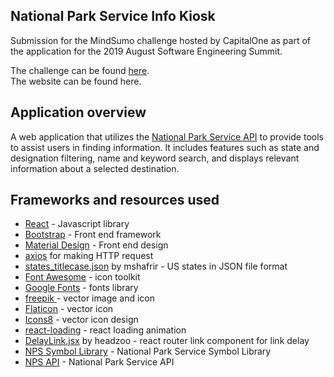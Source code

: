 ## National Park Service Info Kiosk

Submission for the MindSumo challenge hosted by CapitalOne as part of the application for the 2019 August Software Engineering Summit.<br>

The challenge can be found [here](https://www.mindsumo.com/contests/national-park-api).<br>
The website can be found here.

## Application overview

A web application that utilizes the [National Park Service API](https://www.nps.gov/subjects/developer/api-documentation.htm#/) to provide tools to assist users in finding information. It includes features such as state and designation filtering, name and keyword search, and displays relevant information about a selected destination.

## Frameworks and resources used

* [React](https://reactjs.org/docs/getting-started.html) - Javascript library
* [Bootstrap](https://getbootstrap.com/) - Front end framework
* [Material Design](https://material.io/design/) - Front end design
* [axios](https://github.com/axios/axios) for making HTTP request
* [states_titlecase.json](https://gist.github.com/mshafrir/2646763) by mshafrir - US states in JSON file format
* [Font Awesome](https://fontawesome.com/) - icon toolkit
* [Google Fonts](https://fonts.google.com/) - fonts library
* [freepik ](https://www.freepik.com/) - vector image and icon
* [Flaticon](https://www.flaticon.com/) - vector icon
* [Icons8](https://icons8.com/icons) - vector icon design
* [react-loading](https://www.npmjs.com/package/react-loading) - react loading animation
* [DelayLink.jsx](https://gist.github.com/headzoo/8f4c6a5e843ec26abdcad87cd93e3e2e) by headzoo - react router link component for link delay
* [NPS Symbol Library](https://www.nps.gov/maps/tools/symbol-library/) - National Park Service Symbol Library
* [NPS API](https://www.nps.gov/subjects/developer/api-documentation.htm#/) - National Park Service API